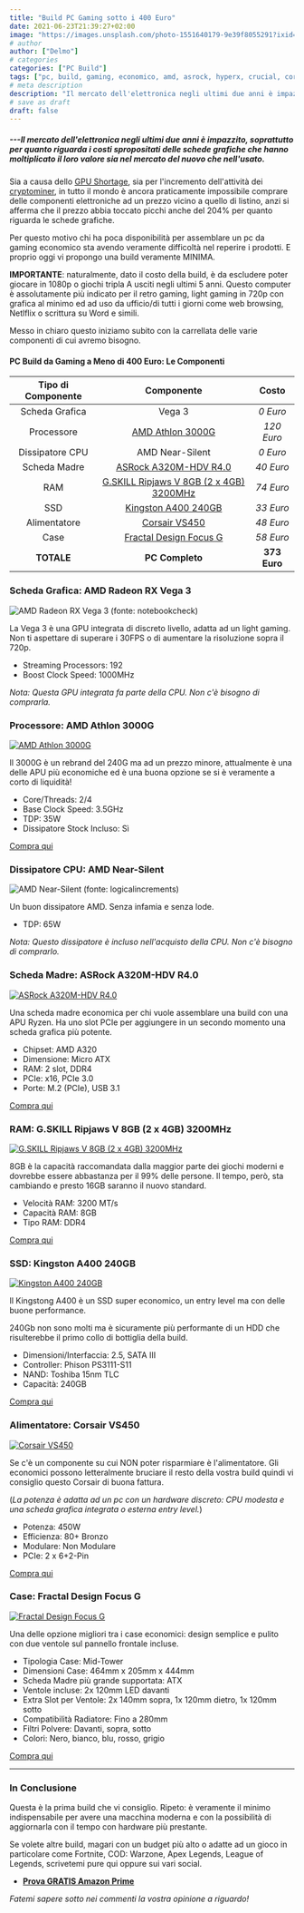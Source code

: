 ```yaml
---
title: "Build PC Gaming sotto i 400 Euro"
date: 2021-06-23T21:39:27+02:00
image: "https://images.unsplash.com/photo-1551640179-9e39f8055291?ixid=MnwxMjA3fDB8MHxwaG90by1wYWdlfHx8fGVufDB8fHx8&ixlib=rb-1.2.1&auto=format&fit=crop&w=795&q=80"
# author
author: ["Delmo"]
# categories
categories: ["PC Build"]
tags: ["pc, build, gaming, economico, amd, asrock, hyperx, crucial, corsair, antec, kingston"]
# meta description
description: "Il mercato dell'elettronica negli ultimi due anni è impazzito, soprattutto per quanto riguarda i costi spropositati delle schede grafiche che hanno moltiplicato il loro valore sia nel mercato del nuovo che nell'usato."
# save as draft
draft: false
---
```


##### ---Il mercato dell'elettronica negli ultimi due anni è impazzito, soprattutto per quanto riguarda i costi spropositati delle schede grafiche che hanno moltiplicato il loro valore sia nel mercato del nuovo che nell'usato.

Sia a causa dello [GPU Shortage](https://www.pcmag.com/news/inside-the-gpu-shortage-why-you-still-cant-buy-a-graphics-card), sia per l'incremento dell'attività dei [cryptominer](https://en.wikipedia.org/wiki/Miner#Cryptocurrency_miners), in tutto il mondo è ancora praticamente impossibile comprare delle componenti elettroniche ad un prezzo vicino a quello di listino, anzi si afferma che il prezzo abbia toccato picchi anche del 204% per quanto riguarda le schede grafiche.

Per questo motivo chi ha poca disponibilità per assemblare un pc da gaming economico sta avendo veramente difficoltà nel reperire i prodotti.
E proprio oggi vi propongo una build veramente MINIMA.

**IMPORTANTE**: naturalmente, dato il costo della build, è da escludere poter giocare in 1080p o giochi tripla A usciti negli ultimi 5 anni. Questo computer è assolutamente più indicato per il retro gaming, light gaming in 720p con grafica al minimo ed ad uso da ufficio/di tutti i giorni come web browsing, Netlflix o scrittura su Word e simili.

Messo in chiaro questo iniziamo subito con la carrellata delle varie componenti di cui avremo bisogno.

#### PC Build da Gaming a Meno di 400 Euro: Le Componenti

|           Tipo di Componente          |                       Componente                       |                    Costo                   |
|:-------------------------:|:----------------------------------------------------:|:---------------------------------------------------:|
| Scheda Grafica      | Vega 3 | *0 Euro*                          |
| Processore | [AMD Athlon 3000G](https://amzn.to/2UxVFdt)        | *120 Euro*             |
| Dissipatore CPU    | AMD Near-Silent               | *0 Euro* |
| Scheda Madre | [ASRock A320M-HDV R4.0](https://amzn.to/2TZ2dRQ)        | *40 Euro*             |
| RAM | [G.SKILL Ripjaws V 8GB (2 x 4GB) 3200MHz](https://amzn.to/2T3pbHo)        | *74 Euro*             |
| SSD | [Kingston A400 240GB](https://amzn.to/3gYvpQV)        | *33 Euro*             |
| Alimentatore | [Corsair VS450](https://amzn.to/3jkXFjJ)        | *48 Euro*             |
| Case | [Fractal Design Focus G](https://amzn.to/2T3azI5)        | *58 Euro*             |
| **TOTALE** |    **PC Completo**     | **373 Euro**             |

### Scheda Grafica: AMD Radeon RX Vega 3

![AMD Radeon RX Vega 3 (fonte: notebookcheck)](https://www.notebookcheck.it/fileadmin/_processed_/8/8/csm_ryzen_apu_vega_graphics_f362c01a22.jpg)

La Vega 3 è una GPU integrata di discreto livello, adatta ad un light gaming. Non ti aspettare di superare i 30FPS o di aumentare la risoluzione sopra il 720p.

- Streaming Processors: 192
- Boost Clock Speed: 1000MHz

*Nota: Questa GPU integrata fa parte della CPU. Non c'è bisogno di comprarla.*

### Processore: AMD Athlon 3000G

[![AMD Athlon 3000G](https://images-na.ssl-images-amazon.com/images/I/51wiBVz7jaL._AC_SL1000_.jpg)](https://amzn.to/2UxVFdt)

Il 3000G è un rebrand del 240G ma ad un prezzo minore, attualmente è una delle APU più economiche ed è una buona opzione se si è veramente a corto di liquidità!

- Core/Threads: 2/4
- Base Clock Speed: 3.5GHz
- TDP: 35W
- Dissipatore Stock Incluso: Sì

<div class="wp-block-button is-style-outline"><a class="wp-block-button__link" href="https://amzn.to/2UxVFdt">Compra qui</a></div>

### Dissipatore CPU: AMD Near-Silent

![AMD Near-Silent (fonte: logicalincrements)](https://images.logicalincrements.com/gallery/250/250/AMD%20Near-Silent%2065W%20Thermal%20Solution.webp)

Un buon dissipatore AMD. Senza infamia e senza lode.

- TDP: 65W

*Nota: Questo dissipatore è incluso nell'acquisto della CPU. Non c'è bisogno di comprarlo.*

### Scheda Madre: ASRock A320M-HDV R4.0

[![ASRock A320M-HDV R4.0](https://images-na.ssl-images-amazon.com/images/I/81uvA%2BJietL._AC_SY879_.jpg)](https://amzn.to/2TZ2dRQ)

Una scheda madre economica per chi vuole assemblare una build con una APU Ryzen. Ha uno slot PCIe per aggiungere in un secondo momento una scheda grafica più potente.

- Chipset: AMD A320
- Dimensione: Micro ATX
- RAM: 2 slot, DDR4
- PCIe: x16, PCIe 3.0
- Porte: M.2 (PCIe), USB 3.1

<div class="wp-block-button is-style-outline"><a class="wp-block-button__link" href="https://amzn.to/2TZ2dRQ">Compra qui</a></div>

### RAM: G.SKILL Ripjaws V 8GB (2 x 4GB) 3200MHz

[![G.SKILL Ripjaws V 8GB (2 x 4GB) 3200MHz](https://images-na.ssl-images-amazon.com/images/I/618%2BoEwZotL._AC_SY450_.jpg)](https://amzn.to/2T3pbHo)

8GB è la capacità raccomandata dalla maggior parte dei giochi moderni e dovrebbe essere abbastanza per il 99% delle persone. Il tempo, però, sta cambiando e presto 16GB saranno il nuovo standard.

- Velocità RAM: 3200 MT/s
- Capacità RAM: 8GB
- Tipo RAM: DDR4

<div class="wp-block-button is-style-outline"><a class="wp-block-button__link" href="https://amzn.to/2T3pbHo">Compra qui</a></div>

### SSD: Kingston A400 240GB

[![Kingston A400 240GB](https://images-na.ssl-images-amazon.com/images/I/71hJFX0mbGL._AC_SL1200_.jpg)](https://amzn.to/3gYvpQV)

Il Kingstong A400 è un SSD super economico, un entry level ma con delle buone performance.

240Gb non sono molti ma è sicuramente più performante di un HDD che risulterebbe il primo collo di bottiglia della build.

- Dimensioni/Interfaccia: 2.5, SATA III
- Controller: Phison PS3111-S11
- NAND: Toshiba 15nm TLC
- Capacità: 240GB

<div class="wp-block-button is-style-outline"><a class="wp-block-button__link" href="https://amzn.to/3gYvpQV">Compra qui</a></div>

### Alimentatore: Corsair VS450

[![Corsair VS450](https://www.corsair.com/corsairmedia/sys_master/productcontent/CP-9020096-EU-VS450_sideview_cable.png)](https://amzn.to/3jkXFjJ)

Se c'è un componente su cui NON poter risparmiare è l'alimentatore. Gli economici possono letteralmente bruciare il resto della vostra build quindi vi consiglio questo Corsair di buona fattura.

(*La potenza è adatta ad un pc con un hardware discreto: CPU modesta e una scheda grafica integrata o esterna entry level.*)

- Potenza: 450W
- Efficienza: 80+ Bronzo
- Modulare: Non Modulare
- PCIe: 2 x 6+2-Pin

<div class="wp-block-button is-style-outline"><a class="wp-block-button__link" href="https://amzn.to/3jkXFjJ">Compra qui</a></div>

### Case: Fractal Design Focus G

[![Fractal Design Focus G](https://m.media-amazon.com/images/I/71IlO1LoaRL._AC_SS450_.jpg)](https://amzn.to/2T3azI5)

Una delle opzione migliori tra i case economici: design semplice e pulito con due ventole sul pannello frontale incluse.

- Tipologia Case: Mid-Tower
- Dimensioni Case: 464mm x 205mm x 444mm
- Scheda Madre più grande supportata: ATX
- Ventole incluse: 2x 120mm LED davanti
- Extra Slot per Ventole: 2x 140mm sopra, 1x 120mm dietro, 1x 120mm sotto
- Compatibilità Radiatore: Fino a 280mm
- Filtri Polvere: Davanti, sopra, sotto
- Colori: Nero, bianco, blu, rosso, grigio

<div class="wp-block-button is-style-outline"><a class="wp-block-button__link" href="https://amzn.to/2T3azI5">Compra qui</a></div>

___

### In Conclusione

Questa è la prima build che vi consiglio. Ripeto: è veramente il minimo indispensabile per avere una macchina moderna e con la possibilità di aggiornarla con il tempo con hardware più prestante.

Se volete altre build, magari con un budget più alto o adatte ad un gioco in particolare come Fortnite, COD: Warzone, Apex Legends, League of Legends, scrivetemi pure qui oppure sui vari social.

- **[Prova GRATIS Amazon Prime](https://amzn.to/3zrJKOm)**

*Fatemi sapere sotto nei commenti la vostra opinione a riguardo!*
